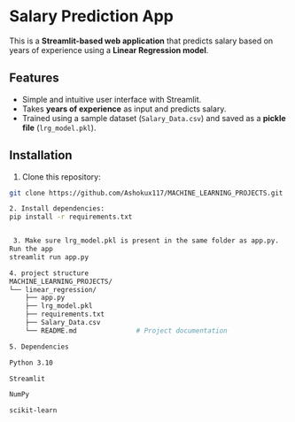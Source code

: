 # Salary Prediction App

This is a **Streamlit-based web application** that predicts salary based on years of experience using a **Linear Regression model**.

## Features
- Simple and intuitive user interface with Streamlit.
- Takes **years of experience** as input and predicts salary.
- Trained using a sample dataset (`Salary_Data.csv`) and saved as a **pickle file** (`lrg_model.pkl`).

## Installation

1. Clone this repository:

```bash
git clone https://github.com/Ashokux117/MACHINE_LEARNING_PROJECTS.git

2. Install dependencies:
pip install -r requirements.txt


 3. Make sure lrg_model.pkl is present in the same folder as app.py.
Run the app
streamlit run app.py

4. project structure
MACHINE_LEARNING_PROJECTS/
└── linear_regression/
    ├── app.py
    ├── lrg_model.pkl
    ├── requirements.txt
    ├── Salary_Data.csv
    └── README.md               # Project documentation

5. Dependencies

Python 3.10

Streamlit

NumPy

scikit-learn



